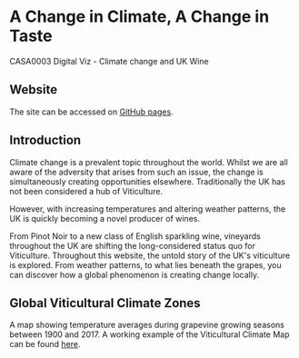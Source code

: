 # A Change in Climate, A Change in Taste
CASA0003 Digital Viz  - Climate change and UK Wine

## Website
The site can be accessed on [GitHub pages](https://agelanyi.github.io/climate-and-uk-wine/).

## Introduction
Climate change is a prevalent topic throughout the world. Whilst
we are all aware of the adversity that arises from such an issue,
the change is simultaneously creating opportunities elsewhere.
Traditionally the UK has not been considered a hub of Viticulture.

However, with increasing temperatures and altering weather
patterns, the UK is quickly becoming a novel producer of wines.

From Pinot Noir to a new class of English sparkling wine,
vineyards throughout the UK are shifting the long-considered
status quo for Viticulture. Throughout this website, the
untold story of the UK's viticulture is explored. From weather
patterns, to what lies beneath the grapes, you can discover how a
global phenomenon is creating change locally.

## Global Viticultural Climate Zones
A map showing temperature averages during grapevine growing seasons between 1900 and 2017. A working example of the Viticultural Climate Map can be found [here](https://agelanyi.github.io/climate-and-uk-wine/02-Global-Viticultural-Climate-Zones/02-Global-Viticultural-Climate-Zones.html).

